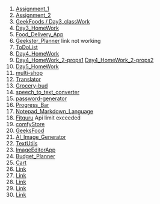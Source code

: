 1. [Assignment_1](https://anchitjulaniya.github.io/ReactJsProjects/Assignment_1/)
2. [Assignment_2](https://anchitjulaniya.github.io/ReactJsProjects/Assignment_2/?authuser=0)
3. [GeekFoods / Day3_classWork](https://react-js-projects-7u9q.vercel.app/?authuser=0)
4. [Day3_HomeWork](https://react-js-projects-rouge.vercel.app/?authuser=0)
5. [Food_Delivery_App](https://react-js-food-delivery-app.vercel.app/)
6. [Geekster_Planner](https://6631fc9e34aa69a84062dc41--sparkly-biscuit-4fcf56.netlify.app/) link not working
7. [ToDoList](https://todolist-by-anchit.netlify.app/)
8. [Day4_HomeWork](https://day4-homework-anchit.netlify.app/)
9. [Day4_HomeWork_2-props1](https://day4homework-2-props-1-by-anchit.netlify.app/) [Day4_HomeWork_2-props2](https://day4homework-2-props2-by-anchit.netlify.app/)
10. [Day5_HomeWork](https://day5homework-by-anchit.netlify.app/)
11. [multi-shop](https://main--multi-shop-by-anchit.netlify.app/)
12. [Translator](https://translator-by-anchit123.netlify.app/)
13. [Grocery-bud](https://grocery-bud-by-anchit.netlify.app/)
14. [speech_to_text_converter](https://text-to-speech-converter-by-anchit.netlify.app/)
15. [password-generator](https://main--password-generato-by-anchit.netlify.app/)
16. [Progress_Bar](https://progress-bar-by-anchit.netlify.app/)
17. [Notepad_Markdown_Language]()
18. [Fitguru](https://6643303ed72ee6c2abd63627--fitguru-by-anchit.netlify.app/?authuser=0) Api limit exceeded
19. [comfyStore](https://comfy-shopping-by-anchit.netlify.app/)
20. [GeeksFood](https://geeksfood-by-anchit.vercel.app/)
21. [AI_Image_Generator](https://ai-image-generator-by-anchit.netlify.app/)
22. [TextUtils](https://main--textutils-by-anchit.netlify.app/)
23. [ImageEditorApp](https://image-editor-app-by-anchit.netlify.app/)
24. [Budget_Planner]()
25. [Cart]()
26. [Link]()
27. [Link]()
28. [Link]()
29. [Link]()
30. [Link]()
